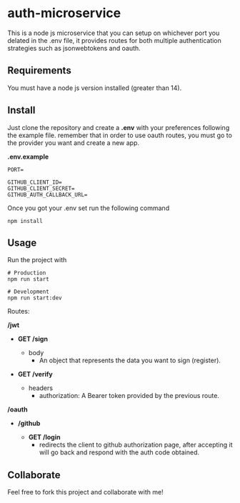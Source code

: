 # auth-microservice
This is a node js microservice that you can setup on whichever port you delated in the .env file, it provides routes for both multiple authentication strategies such as jsonwebtokens and oauth.

## Requirements
You must have a node js version installed (greater than 14).

## Install
Just clone the repository and create a **.env** with your preferences following the example file. remember that in order to use oauth routes, you must go to the provider you want and create a new app.

**.env.example**
```
PORT=

GITHUB_CLIENT_ID=
GITHUB_CLIENT_SECRET=
GITHUB_AUTH_CALLBACK_URL=
```
Once you got your .env set run the following command
```
npm install
```
## Usage
Run the project with

```
# Production
npm run start

# Development
npm run start:dev

```

Routes:

**/jwt**
  
- **GET /sign**
  
    - body
      - An object that represents the data you want to sign (register).
  
- **GET /verify**
  
    - headers
      - authorization: A Bearer token provided by the previous route.

**/oauth**

- **/github**
    
    - **GET /login**
        - redirects the client to github authorization page, after accepting it will go back and respond with the auth code obtained.
    
## Collaborate
Feel free to fork this project and collaborate with me!